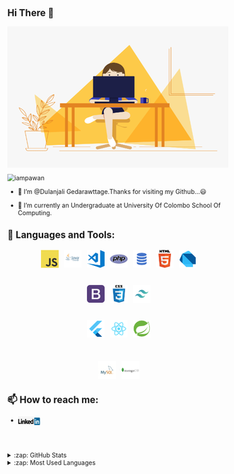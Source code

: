## Hi There 👋 
 <img align="center" margin="50" alt="GIF" src="code.gif?raw=true" width="500" height="320" />
 
 <p align="left"> <img src="https://komarev.com/ghpvc/?username=Piyumi047&label=Views&color=blue&style=plastic" alt="iampawan" /> </p>
 
- 🎻 I’m @Dulanjali  Gedarawttage.Thanks for visiting my Github...😃

- 🌱 I’m currently an Undergraduate at University Of Colombo School Of Computing.


## 🧰 Languages and Tools:
<p align="center">
<img src="https://raw.githubusercontent.com/github/explore/80688e429a7d4ef2fca1e82350fe8e3517d3494d/topics/javascript/javascript.png" alt="Javascript" height="40" style="vertical-align:top; margin:4px">
 <img src="https://raw.githubusercontent.com/github/explore/80688e429a7d4ef2fca1e82350fe8e3517d3494d/topics/java/java.png" alt="Javascript" height="40" style="vertical-align:top; margin:4px">
<img src="https://raw.githubusercontent.com/github/explore/80688e429a7d4ef2fca1e82350fe8e3517d3494d/topics/visual-studio-code/visual-studio-code.png" alt="VS Code" height="40" style="vertical-align:top; margin:4px">
 
 <img src="https://raw.githubusercontent.com/github/explore/80688e429a7d4ef2fca1e82350fe8e3517d3494d/topics/php/php.png" alt="VS Code" height="40" style="vertical-align:top; margin:4px">

 <img src="https://raw.githubusercontent.com/github/explore/80688e429a7d4ef2fca1e82350fe8e3517d3494d/topics/sql/sql.png" alt="VS Code" height="40" style="vertical-align:top; margin:4px">
  <img src="https://raw.githubusercontent.com/github/explore/80688e429a7d4ef2fca1e82350fe8e3517d3494d/topics/html/html.png" alt="VS Code" height="40" style="vertical-align:top; margin:4px">
 <img src="https://raw.githubusercontent.com/github/explore/80688e429a7d4ef2fca1e82350fe8e3517d3494d/topics/dart/dart.png" alt="VS Code" height="40" style="vertical-align:top; margin:4px">
 </p>
 <p align="center">
  <br/>
    <img src="https://raw.githubusercontent.com/github/explore/80688e429a7d4ef2fca1e82350fe8e3517d3494d/topics/bootstrap/bootstrap.png" alt="VS Code" height="40" style="vertical-align:top; margin:4px">
  <img src="https://raw.githubusercontent.com/github/explore/80688e429a7d4ef2fca1e82350fe8e3517d3494d/topics/css/css.png" alt="VS Code" height="40" style="vertical-align:top; margin:4px">
  <img src="https://raw.githubusercontent.com/github/explore/80688e429a7d4ef2fca1e82350fe8e3517d3494d/topics/tailwind/tailwind.png" alt="VS Code" height="40" style="vertical-align:top; margin:4px">
 </p>
 <p align="center">
 <br />
 <img src="https://raw.githubusercontent.com/github/explore/80688e429a7d4ef2fca1e82350fe8e3517d3494d/topics/flutter/flutter.png" alt="VS Code" height="40" style="vertical-align:top; margin:4px">
 <img src="https://raw.githubusercontent.com/github/explore/80688e429a7d4ef2fca1e82350fe8e3517d3494d/topics/react/react.png" alt="VS Code" height="40" style="vertical-align:top; margin:4px">
  <img src="https://raw.githubusercontent.com/github/explore/80688e429a7d4ef2fca1e82350fe8e3517d3494d/topics/spring/spring.png" alt="Javascript" height="40" style="vertical-align:top; margin:4px">
 </p>
  <br />
   <p align="center">
  <img src="https://raw.githubusercontent.com/github/explore/80688e429a7d4ef2fca1e82350fe8e3517d3494d/topics/mysql/mysql.png" alt="VS Code" height="40" style="vertical-align:top; margin:4px">
  <img src="https://raw.githubusercontent.com/github/explore/80688e429a7d4ef2fca1e82350fe8e3517d3494d/topics/mongodb/mongodb.png" alt="VS Code" height="40" style="vertical-align:top; margin:4px">
   <//p>
</p>


## 📫 How to reach me:
-  <a href="https://www.linkedin.com/in/dulanjali-gedarawattage-8b7a00193?lipi=urn%3Ali%3Apage%3Ad_flagship3_profile_view_base_contact_details%3BhuBWzHkhRvSpImY0QImeHQ%3D%3D"><img align="left" alt="LinkedIn" width="50px" height="20px" 
 src="linedin.png" /></a>

<br /><br />



<details>
  <summary>:zap: GitHub Stats</summary>

  <img align="left" alt="Dula's GitHub Stats" src="https://github-readme-stats.vercel.app/api?username=Piyumi047&show_icons=true&hide_border=true" />

</details>


<details>
  <summary>:zap: Most Used Languages</summary>
 

<img align="left" alt="Dula's GitHub Top Languages" src="https://github-readme-stats.vercel.app/api/top-langs/?username=Piyumi047" />

</details>



<!---
Piyumi047/Piyumi047 is a ✨ special ✨ repository because its `README.md` (this file) appears on your GitHub profile.
You can click the Preview link to take a look at your changes.
--->

